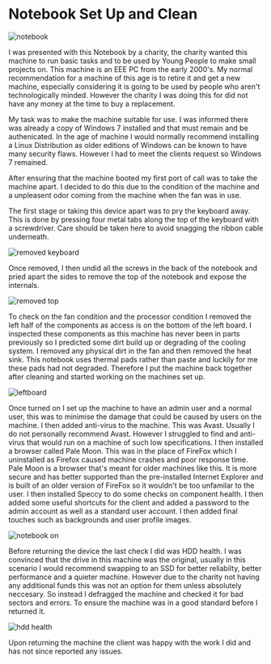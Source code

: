 # Notebook Set Up and Clean

![notebook](https://github.com/EmilyF99/Notebook-Set-Up-and-Clean/blob/main/Screenshot%202021-08-30%20234228.png?raw=true)

I was presented with this Notebook by a charity, the charity wanted this machine to run basic tasks and to be used by Young People to make small projects on. 
This machine is an EEE PC from the early 2000's. My normal recommendation for a machine of this age is to retire it and get a new machine, especially considering it is going to be
used by people who aren't technologically minded. However the charity I was doing this for did not have any money at the time to buy a replacement. 

My task was to make the machine suitable for use. I was informed there was already a copy of Windows 7 installed and that must remain and be authenicated. In the age of machine I 
would normally recommend installing a Linux Distribution as older editions of Windows can be known to have many security flaws. However I had to meet the clients request so 
Windows 7 remained.

After ensuring that the machine booted my first port of call was to take the machine apart. I decided to do this due to the condition of the machine and a unpleasent odor coming
from the machine when the fan was in use. 

The first stage or taking this device apart was to pry the keyboard away. This is done by pressing four metal tabs along the top of the keyboard with a screwdriver. Care should be
taken here to avoid snagging the ribbon cable underneath. 

![removed keyboard](https://github.com/EmilyF99/Notebook-Set-Up-and-Clean/blob/main/Screenshot%202021-08-30%20234208.png?raw=true)

Once removed, I then undid all the screws in the back of the notebook and pried apart the sides to remove the top of the notebook and expose the internals.

![removed top](https://github.com/EmilyF99/Notebook-Set-Up-and-Clean/blob/main/Screenshot%202021-08-30%20234122.png?raw=true)

To check on the fan condition and the processor condition I removed the left half of the components as access is on the bottom of the left board. I inspected these components as 
this machine has never been in parts previously so I predicted some dirt build up or degrading of the cooling system. I removed any physical dirt in the fan and then removed the heat sink. This notebook uses thermal pads rather than paste and luckily for me these pads had not degraded. Therefore I put the machine back together after cleaning and started
working on the machines set up. 

![leftboard](https://github.com/EmilyF99/Notebook-Set-Up-and-Clean/blob/main/Screenshot%202021-08-30%20234004.png?raw=true)


Once turned on I set up the machine to have an admin user and a normal user, this was to minimise the damage that could be caused by users on the machine. I then added anti-virus 
to the machine. This was Avast. Usually I do not personally recommend Avast. However I struggled to find and anti-virus that would run on a machine of such low specifications. I then installed a browser called Pale Moon. This was in the place of FireFox which I uninstalled as Firefox caused machine crashes and poor response time. Pale Moon is a browser that's meant for older machines like this. It is more secure and has better supported than the pre-installed Internet Explorer and is built of an older version of FireFox so it wouldn't be too unfamilar to the user. I then installed Speccy to do some checks on component health. I then added some useful shortcuts for the client and added a password to the admin account as well as a standard user account. I then added final touches such as backgrounds and user profile images. 

![notebook on](https://github.com/EmilyF99/Notebook-Set-Up-and-Clean/blob/main/Screenshot%202021-08-30%20234029.png?raw=true)

Before returning the device the last check I did was HDD health. I was convinced that the drive in this machine was the original, usually in this scenario I would recommend swapping to an SSD for better reliabilty, better performance and a quieter machine. However due to the charity not having any additional funds this was not an option for them unless absolutely neccesary. So instead I defragged the machine and checked it for bad sectors and errors. To ensure the machine was in a good standard before I returned it. 

![hdd health](https://github.com/EmilyF99/Notebook-Set-Up-and-Clean/blob/main/Screenshot%202021-08-30%20234246.png?raw=true)

Upon returning the machine the client was happy with the work I did and has not since reported any issues. 

